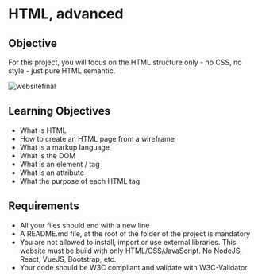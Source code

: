 # HTML, advanced

## Objective

For this project, you will focus on the HTML structure only - no CSS, no style - just pure HTML semantic.

![websitefinal](https://github.com/annlaure02/holbertonschool-web-development/assets/113631115/ccaaa1b8-c46f-45a7-8e21-608f4bc89457)

## Learning Objectives
* What is HTML
* How to create an HTML page from a wireframe
* What is a markup language
* What is the DOM
* What is an element / tag
* What is an attribute
* What the purpose of each HTML tag

## Requirements
* All your files should end with a new line
* A README.md file, at the root of the folder of the project is mandatory
* You are not allowed to install, import or use external libraries. This website must be build with only HTML/CSS/JavaScript. No NodeJS, React, VueJS, Bootstrap, etc.
* Your code should be W3C compliant and validate with W3C-Validator

